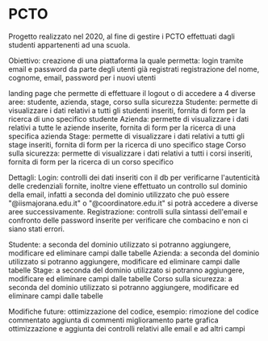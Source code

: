 # PCTO
Progetto realizzato nel 2020, al fine di gestire i PCTO effettuati dagli studenti appartenenti ad una scuola.

Obiettivo: creazione di una piattaforma la quale permetta:
  login tramite email e password da parte degli utenti già registrati
  registrazione del nome, cognome, email, password per i nuovi utenti
  
  landing page che permette di effettuare il logout o di accedere a 4 diverse aree: studente, azienda, stage, corso sulla sicurezza
  Studente: permette di visualizzare i dati relativi a tutti gli studenti inseriti, fornita di form per la ricerca di uno specifico studente
  Azienda: permette di visualizzare i dati relativi a tutte le aziende inserite, fornita di form per la ricerca di una specifica azienda
  Stage: permette di visualizzare i dati relativi a tutti gli stage inseriti, fornita di form per la ricerca di uno specifico stage
  Corso sulla sicurezza: permette di visualizzare i dati relativi a tutti i corsi inseriti, fornita di form per la ricerca di un corso specifico 

Dettagli: 
  Login: controlli dei dati inseriti con il db per verificarne l'autenticità delle credenziali fornite, inoltre viene effettuato un controllo sul dominio della email,
         infatti a seconda del dominio utilizzato che può essere "@iismajorana.edu.it" o "@coordinatore.edu.it" si potrà accedere a diverse aree successivamente.
  Registrazione: controlli sulla sintassi dell'email e confronto delle password inserite per verificare che combacino e non ci siano stati errori.
  
  Studente: a seconda del dominio utilizzato si potranno aggiungere, modificare ed eliminare campi dalle tabelle
  Azienda: a seconda del dominio utilizzato si potranno aggiungere, modificare ed eliminare campi dalle tabelle
  Stage: a seconda del dominio utilizzato si potranno aggiungere, modificare ed eliminare campi dalle tabelle
  Corso sulla sicurezza: a seconda del dominio utilizzato si potranno aggiungere, modificare ed eliminare campi dalle tabelle
  
  Modifiche future:
    ottimizzazione del codice, esempio: 
        rimozione del codice commentato
        aggiunta di commenti
    miglioramento parte grafica
    ottimizzazione e aggiunta dei controlli relativi alle email e ad altri campi
